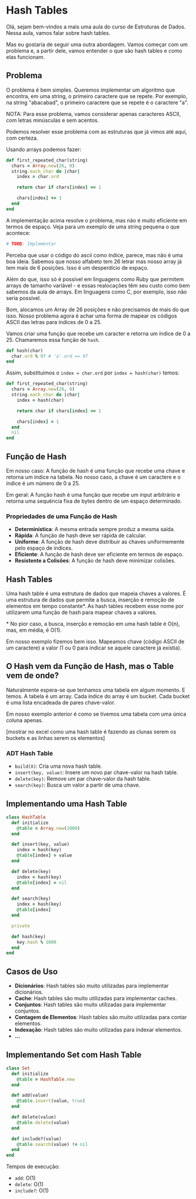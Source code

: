 # Hash Tables

Olá, sejam bem-vindos a mais uma aula do curso de Estruturas de Dados. Nessa aula, vamos falar sobre hash tables.

Mas eu gostaria de seguir uma outra abordagem. Vamos começar com um problema e, a partir dele, vamos entender o que são
hash tables e como elas funcionam.

## Problema

O problema é bem simples. Queremos implementar um algoritmo que encontra, em uma string, o primeiro caractere que se
repete. Por exemplo, na string "abacabad", o primeiro caractere que se repete é o caractere "a".

NOTA: Para esse problema, vamos considerar apenas caracteres ASCII, com letras minúsculas e sem acentos.

Podemos resolver esse problema com as estruturas que já vimos até aqui, com certeza.

Usando arrays podemos fazer:

```ruby
def first_repeated_char(string)
  chars = Array.new(26, 0)
  string.each_char do |char|
    index = char.ord

    return char if chars[index] == 1

    chars[index] += 1
  end
end
```

A implementação acima resolve o problema, mas não é muito eficiente em termos de espaço. Veja para um exemplo de uma
string pequena o que acontece:

```ruby
# TODO: Implementar
```

Perceba que usar o código do ascii como índice, parece, mas não é uma boa ideia. Sabemos que nosso alfabeto tem 26
letrar mas nosso array já tem mais de 6 posições. Isso é um desperdício de espaço.

Além do que, isso só é possível em linguagens como Ruby que permitem arrays de tamanho variável - e essas realocações têm seu custo como
bem sabemos da aula de arrays. Em linguagens como C, por exemplo, isso não seria possível.

Bom, alocamos um Array de 26 posições e não precisamos de mais do que isso. Nosso problema agora é achar uma forma de
mapear os códigos ASCII das letras para índices de 0 a 25.

Vamos criar uma função que recebe um caracter e retorna um índice de 0 a 25. Chamaremos essa função de `hash`.

```ruby
def hash(char)
  char.ord % 97 # 'a'.ord == 97
end
```

Assim, substituímos o `index = char.ord` por `index = hash(char)` temos:

```ruby
def first_repeated_char(string)
  chars = Array.new(26, 0)
  string.each_char do |char|
    index = hash(char)

    return char if chars[index] == 1

    chars[index] = 1
  end
  nil
end
```

## Função de Hash

Em nosso caso: A função de hash é uma função que recebe uma chave e retorna um índice na tabela. No nosso caso, a chave é um caractere
e o índice é um número de 0 a 25.

Em geral: A função hash é uma função que recebe um input arbitrário e retorna uma sequência fixa de bytes dentro de um
espaço determinado.

### Propriedades de uma Função de Hash

- **Determinística**: A mesma entrada sempre produz a mesma saída.
- **Rápida**: A função de hash deve ser rápida de calcular.
- **Uniforme**: A função de hash deve distribuir as chaves uniformemente pelo espaço de índices.
- **Eficiente**: A função de hash deve ser eficiente em termos de espaço.
- **Resistente a Colisões**: A função de hash deve minimizar colisões.

## Hash Tables

Uma hash table é uma estrutura de dados que mapeia chaves a valores. É uma estrutura de dados que permite a busca,
inserção e remoção de elementos em tempo constante*. As hash tables recebem esse nome por utilizarem uma função de hash
para mapear chaves a valores.

\* No pior caso, a busca, inserção e remoção em uma hash table é O(n), mas, em média, é O(1).

Em nosso exemplo fizemos bem isso. Mapeamos chave (código ASCII de um caractere) a valor (1 ou 0 para indicar se aquele
caractere já existia).

## O Hash vem da Função de Hash, mas o Table vem de onde?

Naturalmente espera-se que tenhamos uma tabela em algum momento. E temos. A tabela é um array. Cada índice do array é um
bucket. Cada bucket é uma lista encadeada de pares chave-valor.

Em nosso exemplo anterior é como se tívemos uma tabela com uma única coluna apenas.

[mostrar no excel como uma hash table é fazendo as clunas serem os buckets e as linhas serem os elementos]

### ADT Hash Table

- `build(X)`: Cria uma nova hash table.
- `insert(key, value)`: Insere um novo par chave-valor na hash table.
- `delete(key)`: Remove um par chave-valor da hash table.
- `search(key)`: Busca um valor a partir de uma chave.

## Implementando uma Hash Table

```ruby
class HashTable
  def initialize
    @table = Array.new(1000)
  end

  def insert(key, value)
    index = hash(key)
    @table[index] = value
  end

  def delete(key)
    index = hash(key)
    @table[index] = nil
  end

  def search(key)
    index = hash(key)
    @table[index]
  end

  private

  def hash(key)
    key.hash % 1000
  end
end
```

## Casos de Uso

- **Dicionários**: Hash tables são muito utilizadas para implementar dicionários.
- **Cache**: Hash tables são muito utilizadas para implementar caches.
- **Conjuntos**: Hash tables são muito utilizadas para implementar conjuntos.
- **Contagem de Elementos**: Hash tables são muito utilizadas para contar elementos.
- **Indexação**: Hash tables são muito utilizadas para indexar elementos.
- **...**


## Implementando Set com Hash Table

```ruby
class Set
  def initialize
    @table = HashTable.new
  end

  def add(value)
    @table.insert(value, true)
  end

  def delete(value)
    @table.delete(value)
  end

  def include?(value)
    @table.search(value) != nil
  end
end
```

Tempos de execução:

- `add`: O(1)
- `delete`: O(1)
- `include?`: O(1)
